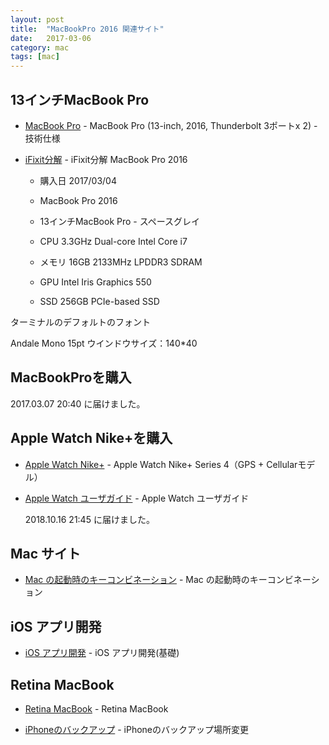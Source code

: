 ```yaml
---
layout: post
title:  "MacBookPro 2016 関連サイト"
date:   2017-03-06
category: mac
tags: [mac]
---
```


## 13インチMacBook Pro

- [MacBook Pro](https://support.apple.com/kb/SP747?locale=ja_JP&viewlocale=ja_JP) - MacBook Pro (13-inch, 2016, Thunderbolt 3ポートx 2) - 技術仕様

- [iFixit分解](http://gigazine.net/news/20161117-macbook-pro-touch-bar-teardown/) - iFixit分解 MacBook Pro 2016 

    * 購入日 2017/03/04

    *  MacBook Pro 2016
    *    13インチMacBook Pro - スペースグレイ
    *    CPU        3.3GHz     Dual-core Intel Core i7
    *    メモリ     16GB       2133MHz LPDDR3 SDRAM
    *    GPU        Intel Iris Graphics 550
    *    SSD        256GB PCIe-based SSD


ターミナルのデフォルトのフォント

Andale Mono 15pt
ウインドウサイズ：140*40

## MacBookProを購入
   
   2017.03.07 20:40 に届けました。
   
## Apple Watch Nike+を購入

- [Apple Watch Nike+](https://www.biccamera.com/bc/item/5822980/) - Apple Watch Nike+ Series 4（GPS + Cellularモデル）

- [Apple Watch ユーザガイド](https://support.apple.com/ja-jp/guide/watch/welcome/watchos) - Apple Watch ユーザガイド

   2018.10.16 21:45 に届けました。

## Mac サイト 

- [Mac の起動時のキーコンビネーション](https://support.apple.com/ja-jp/HT201255) - Mac の起動時のキーコンビネーション

## iOS アプリ開発 
- [iOS アプリ開発](https://i-app-tec.com/) - iOS アプリ開発(基礎)
 
## Retina MacBook   

- [Retina MacBook](https://jp.ifixit.com/Guide/Retina+MacBook+2016+%E3%81%AE%E5%88%86%E8%A7%A3/62149) - Retina MacBook

- [iPhoneのバックアップ](http://www.kurasutasu.com/entry/iphone-backup-mac) - iPhoneのバックアップ場所変更
